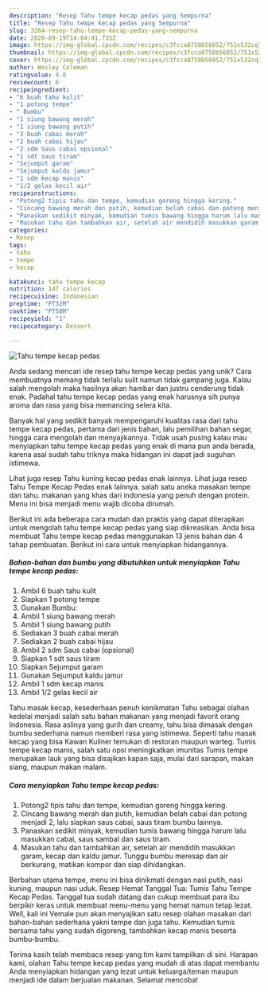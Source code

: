 ```yaml
---
description: "Resep Tahu tempe kecap pedas yang Sempurna"
title: "Resep Tahu tempe kecap pedas yang Sempurna"
slug: 3264-resep-tahu-tempe-kecap-pedas-yang-sempurna
date: 2020-09-19T14:04:41.735Z
image: https://img-global.cpcdn.com/recipes/c3fcca8758b56052/751x532cq70/tahu-tempe-kecap-pedas-foto-resep-utama.jpg
thumbnail: https://img-global.cpcdn.com/recipes/c3fcca8758b56052/751x532cq70/tahu-tempe-kecap-pedas-foto-resep-utama.jpg
cover: https://img-global.cpcdn.com/recipes/c3fcca8758b56052/751x532cq70/tahu-tempe-kecap-pedas-foto-resep-utama.jpg
author: Wesley Coleman
ratingvalue: 4.8
reviewcount: 6
recipeingredient:
- "6 buah tahu kulit"
- "1 potong tempe"
- " Bumbu"
- "1 siung bawang merah"
- "1 siung bawang putih"
- "3 buah cabai merah"
- "2 buah cabai hijau"
- "2 sdm Saus cabai opsional"
- "1 sdt saus tiram"
- "Sejumput garam"
- "Sejumput kaldu jamur"
- "1 sdm kecap manis"
- "1/2 gelas kecil air"
recipeinstructions:
- "Potong2 tipis tahu dan tempe, kemudian goreng hingga kering."
- "Cincang bawang merah dan putih, kemudian belah cabai dan potong menjadi 2, lalu siapkan saus cabai, saus tiram bumbu lainnya."
- "Panaskan sedikit minyak, kemudian tumis bawang hingga harum lalu masukkan cabai, saus sambal dan saus tiram."
- "Masukan tahu dan tambahkan air, setelah air mendidih masukkan garam, kecap dan kaldu jamur. Tunggu bumbu meresap dan air berkurang, matikan kompor dan siap dihidangkan."
categories:
- Resep
tags:
- tahu
- tempe
- kecap

katakunci: tahu tempe kecap 
nutrition: 147 calories
recipecuisine: Indonesian
preptime: "PT32M"
cooktime: "PT58M"
recipeyield: "1"
recipecategory: Dessert

---
```



![Tahu tempe kecap pedas](https://img-global.cpcdn.com/recipes/c3fcca8758b56052/751x532cq70/tahu-tempe-kecap-pedas-foto-resep-utama.jpg)

Anda sedang mencari ide resep tahu tempe kecap pedas yang unik? Cara membuatnya memang tidak terlalu sulit namun tidak gampang juga. Kalau salah mengolah maka hasilnya akan hambar dan justru cenderung tidak enak. Padahal tahu tempe kecap pedas yang enak harusnya sih punya aroma dan rasa yang bisa memancing selera kita.

Banyak hal yang sedikit banyak mempengaruhi kualitas rasa dari tahu tempe kecap pedas, pertama dari jenis bahan, lalu pemilihan bahan segar, hingga cara mengolah dan menyajikannya. Tidak usah pusing kalau mau menyiapkan tahu tempe kecap pedas yang enak di mana pun anda berada, karena asal sudah tahu triknya maka hidangan ini dapat jadi suguhan istimewa.

Lihat juga resep Tahu kuning kecap pedas enak lainnya. Lihat juga resep Tahu Tempe Kecap Pedas enak lainnya. salah satu aneka masakan tempe dan tahu. makanan yang khas dari indonesia yang penuh dengan protein. Menu ini bisa menjadi menu wajib dicoba dirumah.


Berikut ini ada beberapa cara mudah dan praktis yang dapat diterapkan untuk mengolah tahu tempe kecap pedas yang siap dikreasikan. Anda bisa membuat Tahu tempe kecap pedas menggunakan 13 jenis bahan dan 4 tahap pembuatan. Berikut ini cara untuk menyiapkan hidangannya.

<!--inarticleads1-->

##### Bahan-bahan dan bumbu yang dibutuhkan untuk menyiapkan Tahu tempe kecap pedas:

1. Ambil 6 buah tahu kulit
1. Siapkan 1 potong tempe
1. Gunakan  Bumbu:
1. Ambil 1 siung bawang merah
1. Ambil 1 siung bawang putih
1. Sediakan 3 buah cabai merah
1. Sediakan 2 buah cabai hijau
1. Ambil 2 sdm Saus cabai (opsional)
1. Siapkan 1 sdt saus tiram
1. Siapkan Sejumput garam
1. Gunakan Sejumput kaldu jamur
1. Ambil 1 sdm kecap manis
1. Ambil 1/2 gelas kecil air


Tahu masak kecap, kesederhaan penuh kenikmatan Tahu sebagai olahan kedelai menjadi salah satu bahan makanan yang menjadi favorit orang Indonesia. Rasa aslinya yang gurih dan creamy, tahu bisa dimasak dengan bumbu sederhana namun memberi rasa yang istimewa. Seperti tahu masak kecap yang bisa Kawan Kuliner temukan di restoran maupun warteg. Tumis tempe kecap manis, salah satu opsi meningkatkan imunitas Tumis tempe merupakan lauk yang bisa disajikan kapan saja, mulai dari sarapan, makan siang, maupun makan malam. 

<!--inarticleads2-->

##### Cara menyiapkan Tahu tempe kecap pedas:

1. Potong2 tipis tahu dan tempe, kemudian goreng hingga kering.
1. Cincang bawang merah dan putih, kemudian belah cabai dan potong menjadi 2, lalu siapkan saus cabai, saus tiram bumbu lainnya.
1. Panaskan sedikit minyak, kemudian tumis bawang hingga harum lalu masukkan cabai, saus sambal dan saus tiram.
1. Masukan tahu dan tambahkan air, setelah air mendidih masukkan garam, kecap dan kaldu jamur. Tunggu bumbu meresap dan air berkurang, matikan kompor dan siap dihidangkan.


Berbahan utama tempe, menu ini bisa dinikmati dengan nasi putih, nasi kuning, maupun nasi uduk. Resep Hemat Tanggal Tua: Tumis Tahu Tempe Kecap Pedas. Tanggal tua sudah datang dan cukup membuat para ibu berpikir keras untuk membuat menu-menu yang hemat namun tetap lezat. Well, kali ini Vemale pun akan menyajikan satu resep olahan masakan dari bahan-bahan sederhana yakni tempe dan juga tahu. Kemudian tumis bersama tahu yang sudah digoreng, tambahkan kecap manis beserta bumbu-bumbu. 

Terima kasih telah membaca resep yang tim kami tampilkan di sini. Harapan kami, olahan Tahu tempe kecap pedas yang mudah di atas dapat membantu Anda menyiapkan hidangan yang lezat untuk keluarga/teman maupun menjadi ide dalam berjualan makanan. Selamat mencoba!
